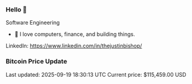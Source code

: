 ### Hello 🤙  

Software Engineering

- 🔭 I love computers, finance, and building things.
  
LinkedIn: https://www.linkedin.com/in/thejustinbishop/  



























































































































































































































































































































































































































































































































































































































































































































































































































































































































































































































































































































### Bitcoin Price Update
Last updated: 2025-09-19 18:30:13 UTC
Current price: $115,459.00 USD
